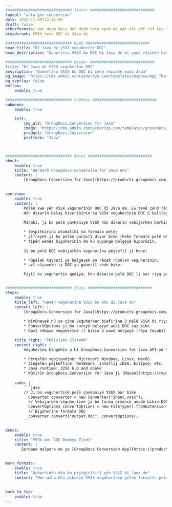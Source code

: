 ```yaml
---
############################# Static ############################
layout: "auto-gen-conversion"
date: 2022-11-08T12:42:56
draft: false
otherformats: doc docm docx dot dotm dotx epub md odt ott pdf rtf tex txt vdx vsdm vsdx vssm vssx vstm vstx vsx vtx xps
breadcrumb: VSSX heta DOC di Java de

############################# Head ############################
head_title: "Di Java de VSSX veguherîne DOC"
head_description: "Guhertina VSSX bo DOC di Java de bi çend rêzikên kodê. Zêdetirî 160 formatên pelan bi karanîna API-ya veguherîna belgeya GroupDocs ji bo Java veguherînin"

############################# Header ############################
title: "Di Java de VSSX veguherîne DOC"
description: "Guhertina VSSX bo DOC bi çend rêzikên koda Java"
bg_image: "https://cms.admin.containerize.com/templates/aspose/App_Themes/V3/images/bg/header1.png"
bg_overlay: false
button:
    enable: true

############################# SubMenu ############################
submenu:
    enable: true

    left:
        img_alt: "GroupDocs.Conversion for Java"
        image: "https://cms.admin.containerize.com/templates/groupdocs/images/product-logos/90x90-noborder/groupdocs-conversion-java.png"
        product: "GroupDocs.Conversion"
        platform: "Java"



############################# About ############################
about:
    enable: true
    title: "Derbarê GroupDocs.Conversion for Java API"
    content: |
        [GroupDocs.Conversion for Java](https://products.groupdocs.com/conversion/java/) API-ya veguherîna pelê ya pêşkeftî ye ku ji bo veguheztina di navbera formatên wêne û belgeyên populer ên wekî Microsoft Office, OpenDocument, PDF, HTML, email, CAD de ye. û hê bêtir bi tenê çend rêzikên kodê. API-ya xwecihî bixweber formatên belgeyên orîjînal tespît dike û ji bo xweşkirina belgeyên veguheztin gelek vebijarkan pêşkêşî dike. Digel fonksiyona derxistina agahdariya ji belgeyek, ew ji hêla xwerû ve cachkirina encamên veguheztinê li dîska herêmî jî piştgirî dike. Lêbelê, her celeb hilanîna cache dikare bi pêkanîna navgînên guncan ve were piştgirî kirin - Amazon S3, Dropbox, Google Drive, Windows Azure, Reddis, an yên din.
    

overview:
    enable: true
    content: |
        Pelên xwe yên VSSX veguherînin DOC di Java de. Ew tenê çend rêzikên koda Java li ser her platformek bijartina we digire, wek Windows, Linux, macOS.
        Hûn dikarin belaş biceribînin ku VSSX veguherînin DOC û kalîteya encamên veguhertinê binirxînin. Li gel skrîptên guheztina pelan ên hêsan, hûn dikarin vebijarkên sofîstîketir ji bo barkirina pelê çavkaniyê VSSX û hilanîna derana DOC biceribînin. 
        
        Mînakî, ji bo pelê çavkaniyê VSSX hûn dikarin vebijarkên barkirinê yên jêrîn bikar bînin:

        * tespîtkirina otomatîkî ya formata pelê;
        * şîfreyek ji bo pelên parastî diyar bike (heke formata pelê wê piştgirî dike);
        * tîpên wenda biguherînin da ku xuyangê belgeyê biparêzin.
        
        Ji bo pelê DOC vebijarkên veguherîna pêşkeftî jî hene:

        * rûpelek taybetî ya belgeyek an rêzek rûpelan veguherînin;
        * avî nîşanekê li DOC-ya guhertî zêde bike.

        Piştî ku veguhertin qediya, hûn dikarin pelê DOC li ser riya pelê xweya herêmî an jî hilanîna partiya sêyem wekî FTP, Amazon S3, Google Drive, Dropbox hwd. Ji kerema xwe bala xwe bidin - veguherînin VSSX ji bo DOC, hûn ne hewce ne ku hûn nermalava zêde saz bikin, wek MS Office, Open Office, Adobe Acrobat Reader hwd.


############################# Steps ############################
steps:
    enable: true
    title_left: "Gavên veguherîna VSSX bo DOC di Java de"
    content_left: |
        [GroupDocs.Conversion for Java](https://products.groupdocs.com/conversion/java/) destûrê dide pêşdebiran ku bi çend rêzikên kodê bi hêsanî pelê VSSX veguherînin DOC.
        
        * Nimûneyek nû ya çîna Veguherker biafirîne û pelê VSSX bi riya tevahî bar bike.
        * ConvertOptions ji bo cureyê belgeyê wekî DOC saz bike
        * Gazî rêbaza veguherînê () bikin û navê belgeyê (rêya tevahî) û formata (DOC) wekî pîvan derbas bikin.

    title_right: "Pêdiviyên Sîstemê"
    content_right: |
        Veguherîna bingehîn a bi GroupDocs.Conversion for Java API-yê tenê bi çend rêzikên kodê dikare were kirin. API-yên me li ser hemî platformên sereke û pergalên xebitandinê têne piştgirî kirin. Berî ku hûn koda jêrîn bicîh bikin, pê ewle bine ku we şertên jêrîn li ser pergala we hatine saz kirin.

        * Pergalên xebitandinê: Microsoft Windows, Linux, MacOS
        * Jîngehên pêşkeftinê: NetBeans, Intellij IDEA, Eclipse, etc.
        * Java runtime: J2SE 6.0 and above
        * Nûtirîn GroupDocs.Conversion for Java ji [Maven](https://repository.groupdocs.com/webapp/#/artifacts/browse/tree/General/repo/com/groupdocs/groupdocs-conversion) bistînin
         
    code: |
        ```java    
        // Ji bo veguhertinê pelê çavkaniyê VSSX bar bike
          Converter converter = new Converter("input.vssx");
          // Vebijarkên veguhertinê ji bo forma armancê amade bikin DOC
          ConvertOptions convertOptions = new FileType().fromExtension("doc").getConvertOptions();
          // Biguherîne formata DOC
          converter.convert("output.doc", convertOptions);
        ```

demos:
    enable: true
    title: "VSSX ber DOC Demoya Zindî"
    content: |
       Serdana malpera me ya [GroupDocs.Conversion App](https://products.groupdocs.app/conversion/family) bikin û niha veguhertina VSSX berbi DOC biceribînin. Demoya belaş xwedî feydeyên jêrîn e
          

more_formats:
    enable: true
    title: "Guhertinên din ên piştgirîkirî yên VSSX di Java de"
    content: "Her weha hûn dikarin VSSX veguherînin gelek formatên pelan ên din. Ji kerema xwe lîsteya jêrîn bibînin."
       
       
back_to_top:
    enable: true
---
```

